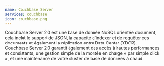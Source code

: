 ```yaml
---
name: Couchbase Server
services: couchbase
icon: couchbase.png
---
```


Couchbase Server 2.0 est une base de donnée NoSQL orientée document, cela inclut le support de JSON, la capacité d’indexer et de requêter ces documents et également la réplication entre Data Center (XDCR). Couchbase Server 2.0 garantit également des accès à hautes performances et consistants, une gestion simple de la montée en charge « par simple click », et une maintenance de votre cluster de base de données à chaud.
